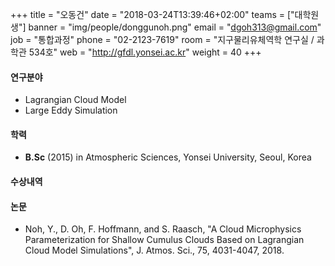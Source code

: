 +++
title = "오동건"
date = "2018-03-24T13:39:46+02:00"
teams = ["대학원생"]
banner = "img/people/donggunoh.png"
email = "dgoh313@gmail.com"
job = "통합과정"
phone = "02-2123-7619"
room = "지구물리유체역학 연구실 / 과학관 534호"
web = "http://gfdl.yonsei.ac.kr"
weight = 40
+++

#### 연구분야
+ Lagrangian Cloud Model
+ Large Eddy Simulation

#### 학력
 + **B.Sc** (2015) in Atmospheric Sciences, Yonsei University, Seoul, Korea

#### 수상내역


#### 논문
+ Noh, Y., D. Oh, F. Hoffmann, and S. Raasch, "A Cloud Microphysics Parameterization for Shallow Cumulus Clouds Based on Lagrangian Cloud Model Simulations", J. Atmos. Sci., 75, 4031-4047, 2018.
